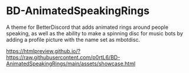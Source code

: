 # BD-AnimatedSpeakingRings
A theme for BetterDiscord that adds animated rings around people speaking, as well as the ability to make a spinning disc for music bots by adding a profile picture with the name set as mbotdisc.

https://htmlpreview.github.io/?https://raw.githubusercontent.com/p0rtL6/BD-AnimatedSpeakingRings/main/assets/showcase.html
